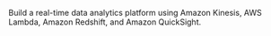 Build a real-time data analytics platform using Amazon Kinesis, AWS Lambda, Amazon Redshift, and Amazon QuickSight.